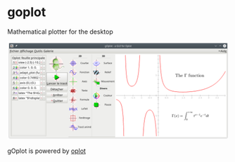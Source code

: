# goplot
Mathematical plotter for the desktop

![goplot GUI](goplot.png)

gOplot is powered by [oplot](https://github.com/sanette/oplot)
